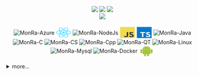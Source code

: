 <!--Hello
<h2><img src="https://emojis.slackmojis.com/emojis/images/1531849430/4246/blob-sunglasses.gif?1531849430" width="30"/> Hi There👋 , I'm MonRá! <img src="https://media.giphy.com/media/12oufCB0MyZ1Go/giphy.gif" width="50"><img src="https://i.giphy.com/9KawrQzIwdAYg.webp" width="50"></h2>
-->

<div>
  </p>
  <div align="center">
   <a href="https://www.facebook.com/ramon.chaib" target="_blank"><img src="https://img.shields.io/badge/-Facebook-%230077B5?style=for-the-badge&logo=facebook&logoColor=white" target="_blank"></a> 
  <a href="https://www.instagram.com/monrapps/" target="_blank"><img src="https://img.shields.io/badge/-Instagram-%23E4405F?style=for-the-badge&logo=instagram&logoColor=white" target="_blank"></a>
  <a href="https://www.linkedin.com/in/ramon-chaib-27007635/" target="_blank"><img src="https://img.shields.io/badge/-LinkedIn-%230077B5?style=for-the-badge&logo=linkedin&logoColor=white" target="_blank"></a>   
</div>

<div align="center">
  <img src="https://i.giphy.com/MM0Jrc8BHKx3y.webp">
</div>
  
 <div style="display: inline_block" align="center"><br>
  <img align="center" alt="MonRa-Azure" height="30" width="40" src="https://cdn.jsdelivr.net/gh/devicons/devicon/icons/azure/azure-original.svg">
  <img align="center" alt="MonRa-React" height="30" width="40" src="https://raw.githubusercontent.com/devicons/devicon/master/icons/react/react-original.svg">
  <img align="center" alt="MonRa-NodeJs" height="30" width="40" src="https://cdn.jsdelivr.net/gh/devicons/devicon/icons/nodejs/nodejs-original.svg">
  <img align="center" alt="MonRa-Js" height="30" width="40" src="https://raw.githubusercontent.com/devicons/devicon/master/icons/javascript/javascript-original.svg">     <img align="center" alt="MonRa-Ts" height="30" width="40" src="https://raw.githubusercontent.com/devicons/devicon/master/icons/typescript/typescript-original.svg">
  <img align="center" alt="MonRa-Java" height="30" width="40" src="https://cdn.jsdelivr.net/gh/devicons/devicon/icons/java/java-original.svg">
  <img align="center" alt="MonRa-C" height="30" width="40" src="https://cdn.jsdelivr.net/gh/devicons/devicon/icons/c/c-original.svg">
  <img align="center" alt="MonRa-CS" height="30" width="40" src="https://cdn.jsdelivr.net/gh/devicons/devicon/icons/csharp/csharp-original.svg">
  <img align="center" alt="MonRa-Cpp" height="30" width="40" src="https://cdn.jsdelivr.net/gh/devicons/devicon/icons/cplusplus/cplusplus-original.svg">
  <img align="center" alt="MonRa-QT" height="30" width="40" src="https://cdn.jsdelivr.net/gh/devicons/devicon/icons/qt/qt-original.svg">
  <img align="center" alt="MonRa-Linux" height="30" width="40" src="https://cdn.jsdelivr.net/gh/devicons/devicon/icons/linux/linux-original.svg">
  <img align="center" alt="MonRa-Mysql" height="30" width="40" src="https://cdn.jsdelivr.net/gh/devicons/devicon/icons/mysql/mysql-original.svg">
  <img align="center" alt="MonRa-Docker" height="30" width="40" src="https://cdn.jsdelivr.net/gh/devicons/devicon/icons/docker/docker-original.svg">  
  <img align="center" alt="MonRa-Android" height="30" width="40" src="https://github.com/devicons/devicon/blob/master/icons/android/android-original.svg">
  
</div>
</a>

</br>
<!--
[![github activity graph](https://activity-graph.herokuapp.com/graph?username=monrapps&theme=chartreuse-dark)](https://github.com/monrapps/)
-->
<div>
<details>
      <summary>more...</summary>
      
<!--
### <img src="https://media.giphy.com/media/VgCDAzcKvsR6OM0uWg/giphy.gif" width="50"> A little more about me...  

```javascript
const monra = {
    pronouns: "He" | "Him",
    code: ["any"],
    askMeAbout: ["any"],
    technologies: {
        backEnd: {
            js: ["any"],
        },
        mobileApp: {
            native: ["Android Development"]
        },
        devOps: ["AWS", "Docker🐳", "Route53", "Nginx"],
        databases: ["mongo", "MySql", "sqlite"],
        misc: ["Firebase", "Socket.IO", "selenium", "open-cv", "php", "SuiteApp"]
    },
    architecture: ["Serverless Architecture", "Progressive web applications", "Single page applications"],
    currentFocus: "Building Robots to ease opertations",
    funFact: "There are two ways to write error-free programs; only the third one works"
};
```
-->

---
<!--START_SECTION:waka-->
![Code Time](http://img.shields.io/badge/Code%20Time-1%2C273%20hrs%2018%20mins-blue)

![Profile Views](http://img.shields.io/badge/Profile%20Views-1-blue)

![Lines of code](https://img.shields.io/badge/From%20Hello%20World%20I%27ve%20Written-4.8%20million%20lines%20of%20code-blue)

**🐱 My GitHub Data** 

> 📦 70.0 kB Used in GitHub's Storage 
 > 
> 🏆 3,415 Contributions in the Year 2025
 > 
> 🚫 Not Opted to Hire
 > 
> 📜 25 Public Repositories 
 > 
> 🔑 22 Private Repositories 
 > 
**I'm an Early 🐤** 

```text
🌞 Morning                9824 commits        ████████░░░░░░░░░░░░░░░░░   32.63 % 
🌆 Daytime                12823 commits       ███████████░░░░░░░░░░░░░░   42.60 % 
🌃 Evening                4264 commits        ████░░░░░░░░░░░░░░░░░░░░░   14.16 % 
🌙 Night                  3192 commits        ███░░░░░░░░░░░░░░░░░░░░░░   10.60 % 
```
📅 **I'm Most Productive on Thursday** 

```text
Monday                   5503 commits        █████░░░░░░░░░░░░░░░░░░░░   18.28 % 
Tuesday                  5605 commits        █████░░░░░░░░░░░░░░░░░░░░   18.62 % 
Wednesday                5729 commits        █████░░░░░░░░░░░░░░░░░░░░   19.03 % 
Thursday                 6494 commits        █████░░░░░░░░░░░░░░░░░░░░   21.57 % 
Friday                   4262 commits        ████░░░░░░░░░░░░░░░░░░░░░   14.16 % 
Saturday                 1424 commits        █░░░░░░░░░░░░░░░░░░░░░░░░   04.73 % 
Sunday                   1086 commits        █░░░░░░░░░░░░░░░░░░░░░░░░   03.61 % 
```


📊 **This Week I Spent My Time On** 

```text
🕑︎ Time Zone: America/Sao_Paulo

💬 Programming Languages: 
Bash                     5 hrs 10 mins       ████████████░░░░░░░░░░░░░   47.04 % 
Markdown                 1 hr 17 mins        ███░░░░░░░░░░░░░░░░░░░░░░   11.76 % 
CSV                      1 hr 7 mins         ███░░░░░░░░░░░░░░░░░░░░░░   10.17 % 
Other                    45 mins             ██░░░░░░░░░░░░░░░░░░░░░░░   06.83 % 
Python                   35 mins             █░░░░░░░░░░░░░░░░░░░░░░░░   05.34 % 

🔥 Editors: 
VS Code                  11 hrs              █████████████████████████   100.00 % 

🐱‍💻 Projects: 
gww-v6i_jiga             4 hrs 43 mins       ███████████░░░░░░░░░░░░░░   42.86 % 
nlm-gww-watcher          3 hrs 33 mins       ████████░░░░░░░░░░░░░░░░░   32.27 % 
Markdown                 1 hr 28 mins        ███░░░░░░░░░░░░░░░░░░░░░░   13.37 % 
gww-v6i                  41 mins             ██░░░░░░░░░░░░░░░░░░░░░░░   06.29 % 
sentinai-watchdog        26 mins             █░░░░░░░░░░░░░░░░░░░░░░░░   04.07 % 

💻 Operating System: 
WSL                      9 hrs 30 mins       ██████████████████████░░░   86.28 % 
Windows                  1 hr 30 mins        ███░░░░░░░░░░░░░░░░░░░░░░   13.72 % 
```

**I Mostly Code in C++** 

```text
C                        17 repos            █████░░░░░░░░░░░░░░░░░░░░   18.68 % 
Python                   10 repos            ███░░░░░░░░░░░░░░░░░░░░░░   10.99 % 
JavaScript               10 repos            ███░░░░░░░░░░░░░░░░░░░░░░   10.99 % 
Shell                    6 repos             ██░░░░░░░░░░░░░░░░░░░░░░░   06.59 % 
HTML                     6 repos             ██░░░░░░░░░░░░░░░░░░░░░░░   06.59 % 
```



**Timeline**

![Lines of Code chart](https://raw.githubusercontent.com/monrapps/monrapps/master/assets/bar_graph.png)


 Last Updated on 08/08/2025 13:18:37 UTC
<!--END_SECTION:waka-->
